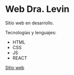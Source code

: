 # <h1>Web Dra. Levin</h1>

<p>Sitio web en desarrollo.</p>

Tecnologías y lenguajes:

<ul>
  <li>HTML</li>
  <li>CSS</li>
  <li>JS</li>
  <li>REACT</li>
</ul>

<a href="dralevin.ar">Sitio web</a>


